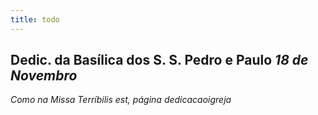 ```yaml
---
title: todo
---
```

<h2 class="text-center">Dedic. da Basílica dos S. S. Pedro e Paulo <em>18 de Novembro</em></h2>

<em>Como na Missa Terríbilis est, página dedicacaoigreja</em>